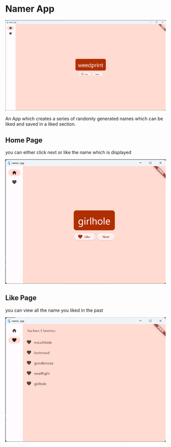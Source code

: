 # Namer App

![Alt text](img/home.png "HomeScreen")

An App which creates a series of randomly generated names which can be liked and saved in a liked section.

## Home Page

you can either click next or like the name which is displayed

![Alt text](img/Home_Page.png "HomeScreen")

## Like Page 

you can view all the name you liked in the past

![Alt text](img/Like_Page.png "HomeScreen")